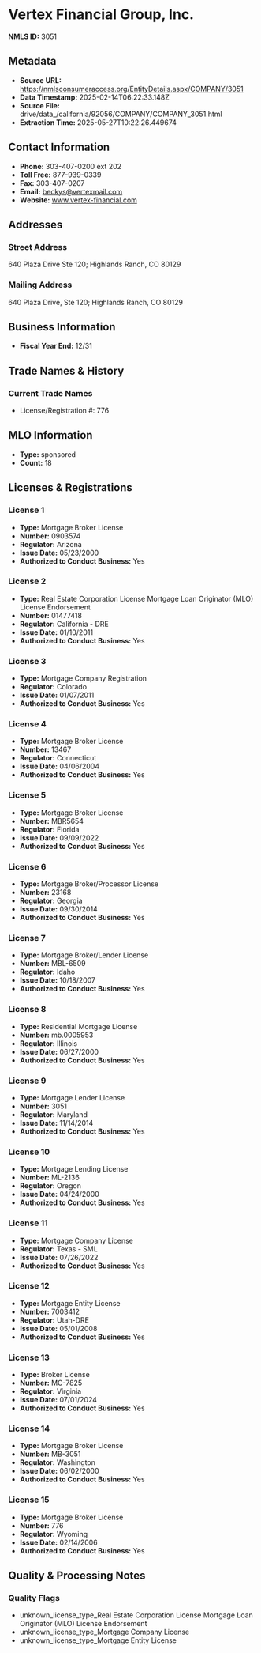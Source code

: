 # Vertex Financial Group, Inc.

**NMLS ID:** 3051

## Metadata
- **Source URL:** https://nmlsconsumeraccess.org/EntityDetails.aspx/COMPANY/3051
- **Data Timestamp:** 2025-02-14T06:22:33.148Z
- **Source File:** drive/data_/california/92056/COMPANY/COMPANY_3051.html
- **Extraction Time:** 2025-05-27T10:22:26.449674

## Contact Information
- **Phone:** 303-407-0200 ext 202
- **Toll Free:** 877-939-0339
- **Fax:** 303-407-0207
- **Email:** beckys@vertexmail.com
- **Website:** www.vertex-financial.com

## Addresses
### Street Address
640 Plaza Drive Ste 120; Highlands Ranch, CO 80129

### Mailing Address
640 Plaza Drive, Ste 120; Highlands Ranch, CO 80129

## Business Information
- **Fiscal Year End:** 12/31

## Trade Names & History
### Current Trade Names
- License/Registration #: 776

## MLO Information
- **Type:** sponsored
- **Count:** 18

## Licenses & Registrations

### License 1
- **Type:** Mortgage Broker License
- **Number:** 0903574
- **Regulator:** Arizona
- **Issue Date:** 05/23/2000
- **Authorized to Conduct Business:** Yes

### License 2
- **Type:** Real Estate Corporation License Mortgage Loan Originator (MLO) License Endorsement
- **Number:** 01477418
- **Regulator:** California - DRE
- **Issue Date:** 01/10/2011
- **Authorized to Conduct Business:** Yes

### License 3
- **Type:** Mortgage Company Registration
- **Regulator:** Colorado
- **Issue Date:** 01/07/2011
- **Authorized to Conduct Business:** Yes

### License 4
- **Type:** Mortgage Broker License
- **Number:** 13467
- **Regulator:** Connecticut
- **Issue Date:** 04/06/2004
- **Authorized to Conduct Business:** Yes

### License 5
- **Type:** Mortgage Broker License
- **Number:** MBR5654
- **Regulator:** Florida
- **Issue Date:** 09/09/2022
- **Authorized to Conduct Business:** Yes

### License 6
- **Type:** Mortgage Broker/Processor License
- **Number:** 23168
- **Regulator:** Georgia
- **Issue Date:** 09/30/2014
- **Authorized to Conduct Business:** Yes

### License 7
- **Type:** Mortgage Broker/Lender License
- **Number:** MBL-6509
- **Regulator:** Idaho
- **Issue Date:** 10/18/2007
- **Authorized to Conduct Business:** Yes

### License 8
- **Type:** Residential Mortgage License
- **Number:** mb.0005953
- **Regulator:** Illinois
- **Issue Date:** 06/27/2000
- **Authorized to Conduct Business:** Yes

### License 9
- **Type:** Mortgage Lender License
- **Number:** 3051
- **Regulator:** Maryland
- **Issue Date:** 11/14/2014
- **Authorized to Conduct Business:** Yes

### License 10
- **Type:** Mortgage Lending License
- **Number:** ML-2136
- **Regulator:** Oregon
- **Issue Date:** 04/24/2000
- **Authorized to Conduct Business:** Yes

### License 11
- **Type:** Mortgage Company License
- **Regulator:** Texas - SML
- **Issue Date:** 07/26/2022
- **Authorized to Conduct Business:** Yes

### License 12
- **Type:** Mortgage Entity License
- **Number:** 7003412
- **Regulator:** Utah-DRE
- **Issue Date:** 05/01/2008
- **Authorized to Conduct Business:** Yes

### License 13
- **Type:** Broker License
- **Number:** MC-7825
- **Regulator:** Virginia
- **Issue Date:** 07/01/2024
- **Authorized to Conduct Business:** Yes

### License 14
- **Type:** Mortgage Broker License
- **Number:** MB-3051
- **Regulator:** Washington
- **Issue Date:** 06/02/2000
- **Authorized to Conduct Business:** Yes

### License 15
- **Type:** Mortgage Broker License
- **Number:** 776
- **Regulator:** Wyoming
- **Issue Date:** 02/14/2006
- **Authorized to Conduct Business:** Yes

## Quality & Processing Notes
### Quality Flags
- unknown_license_type_Real Estate Corporation License Mortgage Loan Originator (MLO) License Endorsement
- unknown_license_type_Mortgage Company License
- unknown_license_type_Mortgage Entity License
